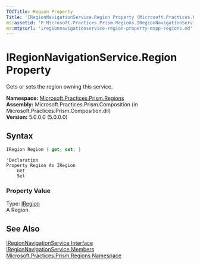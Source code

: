```yaml
---
TOCTitle: Region Property
Title: 'IRegionNavigationService.Region Property (Microsoft.Practices.Prism.Regions)'
ms:assetid: 'P:Microsoft.Practices.Prism.Regions.IRegionNavigationService.Region'
ms:mtpsurl: 'iregionnavigationservice-region-property-mspp-regions.md'
---
```


# IRegionNavigationService.Region Property 

Gets or sets the region owning this service.

**Namespace:** [Microsoft.Practices.Prism.Regions](/patterns-practices/reference/mspp-regions-namespace)  
**Assembly:** Microsoft.Practices.Prism.Composition (in Microsoft.Practices.Prism.Composition.dll)  
**Version:** 5.0.0.0 (5.0.0.0)

## Syntax

```C#
IRegion Region { get; set; }
```

```VB
'Declaration
Property Region As IRegion
	Get
	Set
```

### Property Value

Type: [IRegion](/patterns-practices/reference/iregion-interface-mspp-regions)  
A Region.

## See Also

[IRegionNavigationService Interface](/patterns-practices/reference/iregionnavigationservice-interface-mspp-regions)  
[IRegionNavigationService Members](/patterns-practices/reference/iregionnavigationservice-members-mspp-regions)  
[Microsoft.Practices.Prism.Regions Namespace](/patterns-practices/reference/mspp-regions-namespace)  